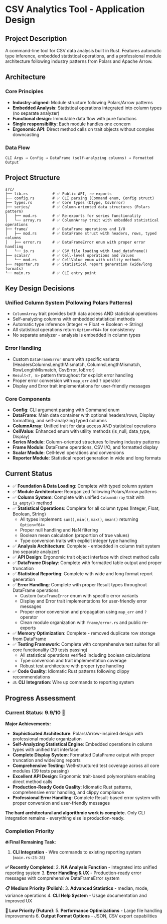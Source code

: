 # CSV Analytics Tool - Application Design

## Project Description

A command-line tool for CSV data analysis built in Rust. Features automatic type inference, embedded statistical operations, and a professional module architecture following industry patterns from Polars and Apache Arrow.

## Architecture

### Core Principles
- **Industry-aligned**: Module structure following Polars/Arrow patterns
- **Embedded Analysis**: Statistical operations integrated into column types (no separate analyzer)
- **Functional design**: Immutable data flow with pure functions
- **Single responsibility**: Each module handles one concern
- **Ergonomic API**: Direct method calls on trait objects without complex downcasting

### Data Flow
```
CLI Args → Config → DataFrame (self-analyzing columns) → Formatted Output
```

## Project Structure

```
src/
├── lib.rs           # ✅ Public API, re-exports
├── config.rs        # ✅ CLI parsing (Command enum, Config struct)
├── types.rs         # ✅ Core types (Dtype, CsvError)
├── series/          # ✅ Column-oriented data structures (Polars pattern)
│   ├── mod.rs       # ✅ Re-exports for series functionality
│   └── array.rs     # ✅ ColumnArray trait with embedded statistical operations
├── frame/           # ✅ DataFrame operations and I/O
│   ├── mod.rs       # ✅ DataFrame struct with headers, rows, typed columns
│   ├── error.rs     # ✅ DataFrameError enum with proper error handling
│   └── io.rs        # ✅ CSV file loading with load_dataframe()
├── scalar/          # ✅ Cell-level operations and values
│   └── mod.rs       # ✅ CellValue enum with utility methods
├── reporter.rs      # ✅ Statistical report generation (wide/long formats)
└── main.rs          # ✅ CLI entry point
```

## Key Design Decisions

### Unified Column System (Following Polars Patterns)
- `ColumnArray` trait provides both data access AND statistical operations
- Self-analyzing columns with embedded statistical methods
- Automatic type inference (Integer → Float → Boolean → String)
- All statistical operations return `Option<f64>` for consistency
- No separate analyzer - analysis is embedded in column types

### Error Handling
- Custom `DataFrameError` enum with specific variants (HeadersColumnsLengthMismatch, ColumnsLengthMismatch, RowLengthMismatch, CsvError, IoError)
- `Result<T, E>` pattern throughout for explicit error handling
- Proper error conversion with `map_err` and `?` operator
- Display and Error trait implementations for user-friendly messages

### Core Components
- **Config**: CLI argument parsing with Command enum
- **DataFrame**: Main data container with optional headers/rows, Display formatting, and self-analyzing typed columns
- **ColumnArray**: Unified trait for data access AND statistical operations
- **CellValue**: Enhanced enum with utility methods (is_null, data_type, Display)
- **Series Module**: Column-oriented structures following industry patterns
- **Frame Module**: DataFrame operations, CSV I/O, and formatted display
- **Scalar Module**: Cell-level operations and conversions
- **Reporter Module**: Statistical report generation in wide and long formats

## Current Status
- ✅ **Foundation & Data Loading**: Complete with typed column system
- ✅ **Module Architecture**: Reorganized following Polars/Arrow patterns
- ✅ **Column System**: Complete with unified `ColumnArray` trait with `is_empty()` method
- ✅ **Statistical Operations**: Complete for all column types (Integer, Float, Boolean, String)
  - All types implement: `sum()`, `min()`, `max()`, `mean()` returning `Option<f64>`
  - Proper null handling and NaN filtering
  - Boolean mean calculation (proportion of true values)
  - Type conversion traits with explicit integer type handling
- ✅ **Analysis Architecture**: Complete - embedded in column trait system (no separate analyzer)
- ✅ **API Design**: Ergonomic trait object interface with direct method calls
- ✅ **DataFrame Display**: Complete with formatted table output and proper truncation
- ✅ **Statistical Reporting**: Complete with wide and long format report generation
- ✅ **Error Handling**: Complete with proper Result types throughout DataFrame operations
  - Custom `DataFrameError` enum with specific error variants
  - Display and Error trait implementations for user-friendly error messages
  - Proper error conversion and propagation using `map_err` and `?` operator
  - Clean module organization with `frame/error.rs` and public re-exports
- ✅ **Memory Optimization**: Complete - removed duplicate row storage from DataFrame
- ✅ **Testing Framework**: Complete with comprehensive test suites for all core functionality (39 tests passing)
  - All statistical operations verified including boolean calculations
  - Type conversion and trait implementation coverage
  - Robust test architecture with proper type handling
- ✅ **Code Quality**: Idiomatic Rust patterns following clippy recommendations
- 🔜 **CLI Integration**: Wire up commands to reporting system

## Progress Assessment

### **Current Status: 9.9/10** 🎯

**Major Achievements:**
- **Sophisticated Architecture**: Polars/Arrow-inspired design with professional module organization
- **Self-Analyzing Statistical Engine**: Embedded operations in column types with unified trait interface
- **Complete Display System**: Formatted DataFrame output with proper truncation and wide/long reports
- **Comprehensive Testing**: Well-structured test coverage across all core modules (39 tests passing)
- **Excellent API Design**: Ergonomic trait-based polymorphism enabling direct method calls
- **Production-Ready Code Quality**: Idiomatic Rust patterns, comprehensive error handling, and clippy compliance
- **Professional Error Handling**: Complete Result-based error system with proper conversion and user-friendly messages

**The hard architectural and algorithmic work is complete.** Only CLI integration remains - everything else is production-ready.

### **Completion Priority**

**🔥 Final Remaining Task**:
1. **CLI Integration** - Wire commands to existing reporting system (`main.rs:23-28`)

**✅ Recently Completed**:
2. **NA Analysis Function** - Integrated into unified reporting system
3. **Error Handling & UX** - Production-ready error messages with comprehensive DataFrameError system

**📋 Medium Priority (Polish)**:
3. **Advanced Statistics** - median, mode, variance operations
4. **CLI Help System** - Usage documentation and improved UX

**🔮 Low Priority (Future)**:
5. **Performance Optimizations** - Large file handling improvements
6. **Output Format Options** - JSON, CSV export capabilities
